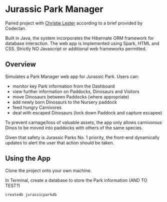 # Jurassic Park Manager

Paired project with [Christie Lester](https://github.com/christiebelle) according to a brief provided by Codeclan.

Built in Java, the system incorporates the Hibernate ORM framework for database interaction.
The web app is implemented using Spark, HTML and CSS.
Strictly NO Javascript or additional web frameworks permitted.

## Overview

Simulates a Park Manager web app for Jurassic Park. Users can:

* monitor key Park information from the Dashboard
* view further information on Paddocks, Dinosaurs and Visitors
* move Dinosaurs between Paddocks (where appropriate)
* add newly born Dinosaurs to the Nursery paddock
* feed hungry Carnivores
* deal with escaped Dinosaurs (lock down Paddock and capture escapee)

To prevent carnage/loss of valuable assets, the app only allows carnivorous Dinos to be moved into paddocks with others of the same species.

Given that safety is Jurassic Parks No. 1 priority, the front-end dynamically updates to alert the user that action should be taken.

## Using the App

Clone the project onto your own machine.

In Terminal, create a database to store the Park information (AND TO TEST?)
```
createdb jurassicparkdb
```
